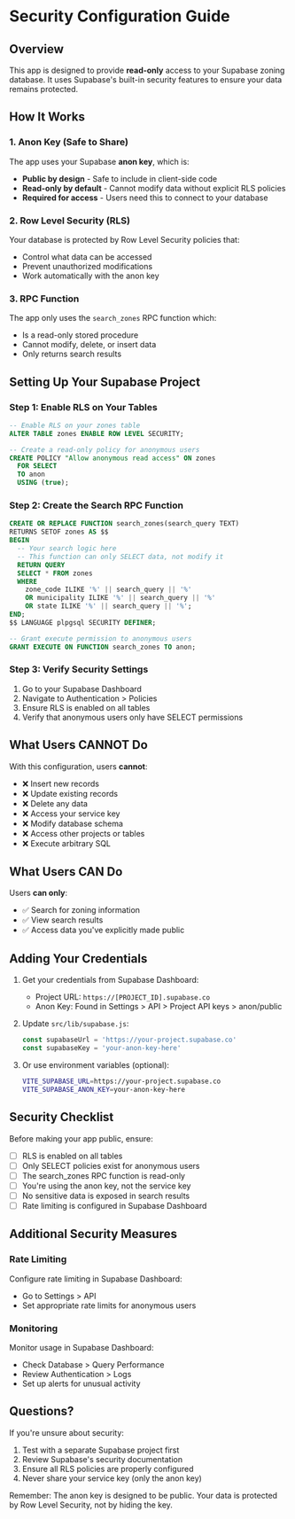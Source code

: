 # Security Configuration Guide

## Overview
This app is designed to provide **read-only** access to your Supabase zoning database. It uses Supabase's built-in security features to ensure your data remains protected.

## How It Works

### 1. Anon Key (Safe to Share)
The app uses your Supabase **anon key**, which is:
- **Public by design** - Safe to include in client-side code
- **Read-only by default** - Cannot modify data without explicit RLS policies
- **Required for access** - Users need this to connect to your database

### 2. Row Level Security (RLS)
Your database is protected by Row Level Security policies that:
- Control what data can be accessed
- Prevent unauthorized modifications
- Work automatically with the anon key

### 3. RPC Function
The app only uses the `search_zones` RPC function which:
- Is a read-only stored procedure
- Cannot modify, delete, or insert data
- Only returns search results

## Setting Up Your Supabase Project

### Step 1: Enable RLS on Your Tables

```sql
-- Enable RLS on your zones table
ALTER TABLE zones ENABLE ROW LEVEL SECURITY;

-- Create a read-only policy for anonymous users
CREATE POLICY "Allow anonymous read access" ON zones
  FOR SELECT
  TO anon
  USING (true);
```

### Step 2: Create the Search RPC Function

```sql
CREATE OR REPLACE FUNCTION search_zones(search_query TEXT)
RETURNS SETOF zones AS $$
BEGIN
  -- Your search logic here
  -- This function can only SELECT data, not modify it
  RETURN QUERY
  SELECT * FROM zones
  WHERE 
    zone_code ILIKE '%' || search_query || '%'
    OR municipality ILIKE '%' || search_query || '%'
    OR state ILIKE '%' || search_query || '%';
END;
$$ LANGUAGE plpgsql SECURITY DEFINER;

-- Grant execute permission to anonymous users
GRANT EXECUTE ON FUNCTION search_zones TO anon;
```

### Step 3: Verify Security Settings

1. Go to your Supabase Dashboard
2. Navigate to Authentication > Policies
3. Ensure RLS is enabled on all tables
4. Verify that anonymous users only have SELECT permissions

## What Users CANNOT Do

With this configuration, users **cannot**:
- ❌ Insert new records
- ❌ Update existing records
- ❌ Delete any data
- ❌ Access your service key
- ❌ Modify database schema
- ❌ Access other projects or tables
- ❌ Execute arbitrary SQL

## What Users CAN Do

Users **can only**:
- ✅ Search for zoning information
- ✅ View search results
- ✅ Access data you've explicitly made public

## Adding Your Credentials

1. Get your credentials from Supabase Dashboard:
   - Project URL: `https://[PROJECT_ID].supabase.co`
   - Anon Key: Found in Settings > API > Project API keys > anon/public

2. Update `src/lib/supabase.js`:
   ```javascript
   const supabaseUrl = 'https://your-project.supabase.co'
   const supabaseKey = 'your-anon-key-here'
   ```

3. Or use environment variables (optional):
   ```bash
   VITE_SUPABASE_URL=https://your-project.supabase.co
   VITE_SUPABASE_ANON_KEY=your-anon-key-here
   ```

## Security Checklist

Before making your app public, ensure:

- [ ] RLS is enabled on all tables
- [ ] Only SELECT policies exist for anonymous users
- [ ] The search_zones RPC function is read-only
- [ ] You're using the anon key, not the service key
- [ ] No sensitive data is exposed in search results
- [ ] Rate limiting is configured in Supabase Dashboard

## Additional Security Measures

### Rate Limiting
Configure rate limiting in Supabase Dashboard:
- Go to Settings > API
- Set appropriate rate limits for anonymous users

### Monitoring
Monitor usage in Supabase Dashboard:
- Check Database > Query Performance
- Review Authentication > Logs
- Set up alerts for unusual activity

## Questions?

If you're unsure about security:
1. Test with a separate Supabase project first
2. Review Supabase's security documentation
3. Ensure all RLS policies are properly configured
4. Never share your service key (only the anon key)

Remember: The anon key is designed to be public. Your data is protected by Row Level Security, not by hiding the key.